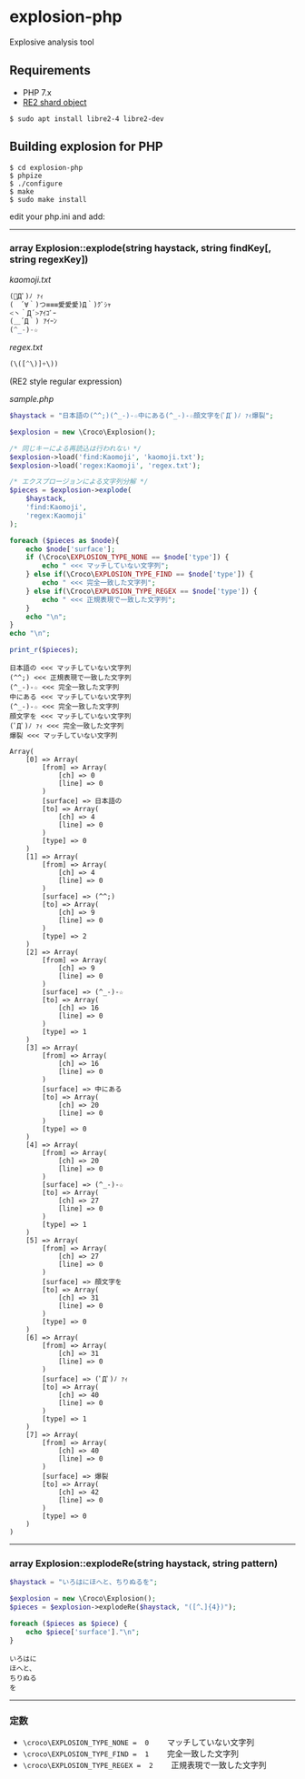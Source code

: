 # explosion-php
Explosive analysis tool

## Requirements

* PHP 7.x
* [RE2 shard object](https://github.com/google/re2)

```
$ sudo apt install libre2-4 libre2-dev
```

## Building explosion for PHP

```
$ cd explosion-php
$ phpize
$ ./configure
$ make
$ sudo make install
```


edit your php.ini and add:

-----

### array Explosion::explode(string haystack, string findKey[, string regexKey])

*kaomoji.txt*
```php
(ﾟДﾟ)ﾉ ｧｨ
(　´∀｀)つ≡≡≡愛愛愛)Д｀)ｸﾞｼｬ
<丶｀Д´>ｱｲｺﾞｰ
(＿´Д｀) ｱｲｰﾝ
(^_-)-☆
```

*regex.txt*
```php
(\([^\)]+\))
```
(RE2 style regular expression)

*sample.php*

```php
$haystack = "日本語の(^^;)(^_-)-☆中にある(^_-)-☆顔文字を(ﾟДﾟ)ﾉ ｧｨ爆裂";

$explosion = new \Croco\Explosion();

/* 同じキーによる再読込は行われない */
$explosion->load('find:Kaomoji', 'kaomoji.txt');
$explosion->load('regex:Kaomoji', 'regex.txt');

/* エクスプロージョンによる文字列分解 */
$pieces = $explosion->explode(
    $haystack,
    'find:Kaomoji',
    'regex:Kaomoji'
);

foreach ($pieces as $node){
    echo $node['surface'];
    if (\Croco\EXPLOSION_TYPE_NONE == $node['type']) {
        echo " <<< マッチしていない文字列";
    } else if(\Croco\EXPLOSION_TYPE_FIND == $node['type']) {
        echo " <<< 完全一致した文字列";
    } else if(\Croco\EXPLOSION_TYPE_REGEX == $node['type']) {
        echo " <<< 正規表現で一致した文字列";
    }
    echo "\n";
}
echo "\n";

print_r($pieces);
```


```
日本語の <<< マッチしていない文字列
(^^;) <<< 正規表現で一致した文字列
(^_-)-☆ <<< 完全一致した文字列
中にある <<< マッチしていない文字列
(^_-)-☆ <<< 完全一致した文字列
顔文字を <<< マッチしていない文字列
(ﾟДﾟ)ﾉ ｧｨ <<< 完全一致した文字列
爆裂 <<< マッチしていない文字列

Array(
    [0] => Array(
        [from] => Array(
            [ch] => 0
            [line] => 0
        )
        [surface] => 日本語の
        [to] => Array(
            [ch] => 4
            [line] => 0
        )
        [type] => 0
    )
    [1] => Array(
        [from] => Array(
            [ch] => 4
            [line] => 0
        )
        [surface] => (^^;)
        [to] => Array(
            [ch] => 9
            [line] => 0
        )
        [type] => 2
    )
    [2] => Array(
        [from] => Array(
            [ch] => 9
            [line] => 0
        )
        [surface] => (^_-)-☆
        [to] => Array(
            [ch] => 16
            [line] => 0
        )
        [type] => 1
    )
    [3] => Array(
        [from] => Array(
            [ch] => 16
            [line] => 0
        )
        [surface] => 中にある
        [to] => Array(
            [ch] => 20
            [line] => 0
        )
        [type] => 0
    )
    [4] => Array(
        [from] => Array(
            [ch] => 20
            [line] => 0
        )
        [surface] => (^_-)-☆
        [to] => Array(
            [ch] => 27
            [line] => 0
        )
        [type] => 1
    )
    [5] => Array(
        [from] => Array(
            [ch] => 27
            [line] => 0
        )
        [surface] => 顔文字を
        [to] => Array(
            [ch] => 31
            [line] => 0
        )
        [type] => 0
    )
    [6] => Array(
        [from] => Array(
            [ch] => 31
            [line] => 0
        )
        [surface] => (ﾟДﾟ)ﾉ ｧｨ
        [to] => Array(
            [ch] => 40
            [line] => 0
        )
        [type] => 1
    )
    [7] => Array(
        [from] => Array(
            [ch] => 40
            [line] => 0
        )
        [surface] => 爆裂
        [to] => Array(
            [ch] => 42
            [line] => 0
        )
        [type] => 0
    )
)
```
-----


### array Explosion::explodeRe(string haystack, string pattern)

```php
$haystack = "いろはにほへと、ちりぬるを";

$explosion = new \Croco\Explosion();
$pieces = $explosion->explodeRe($haystack, "([^、]{4})");

foreach ($pieces as $piece) {
    echo $piece['surface']."\n";
}
```

```
いろはに
ほへと、
ちりぬる
を
```
-----


### 定数

  * `\croco\EXPLOSION_TYPE_NONE =  0` 　　マッチしていない文字列
  * `\croco\EXPLOSION_TYPE_FIND =  1` 　　完全一致した文字列
  * `\croco\EXPLOSION_TYPE_REGEX =  2` 　　正規表現で一致した文字列
